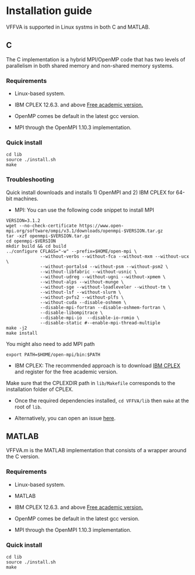 # Installation guide

VFFVA is supported in Linux systms in both C and MATLAB.

## C

The C implementation is a hybrid MPI/OpenMP code that has two levels of parallelism in both shared memory
and non-shared memory systems.

### Requirements
+ Linux-based system.

+ IBM CPLEX 12.6.3. and above [Free academic version.](http://www-03.ibm.com/software/products/fr/ibmilogcpleoptistud)

+ OpenMP comes be default in the latest gcc version.

+ MPI through the OpenMPI 1.10.3 implementation.

### Quick install

```
cd lib
source ./install.sh
make
```
### Troubleshooting
Quick install downloads and installs 1) OpenMPI and 2) IBM CPLEX for 64-bit machines.

+ MPI: You can use the following code snippet to install MPI
```
VERSION=3.1.2
wget --no-check-certificate https://www.open-mpi.org/software/ompi/v3.1/downloads/openmpi-$VERSION.tar.gz
tar -xzf openmpi-$VERSION.tar.gz
cd openmpi-$VERSION
mkdir build && cd build
../configure CFLAGS="-w" --prefix=$HOME/open-mpi \
             --without-verbs --without-fca --without-mxm --without-ucx \
             --without-portals4 --without-psm --without-psm2 \
             --without-libfabric --without-usnic \
             --without-udreg --without-ugni --without-xpmem \
             --without-alps --without-munge \
             --without-sge --without-loadleveler --without-tm \
             --without-lsf --without-slurm \
             --without-pvfs2 --without-plfs \
             --without-cuda --disable-oshmem \
             --disable-mpi-fortran --disable-oshmem-fortran \
             --disable-libompitrace \
             --disable-mpi-io  --disable-io-romio \
             --disable-static #--enable-mpi-thread-multiple
make -j2
make install
```
You might also need to add MPI path

```
export PATH=$HOME/open-mpi/bin:$PATH
```
+ IBM CPLEX: The recommended approach is to download [IBM CPLEX](http://www-03.ibm.com/software/products/fr/ibmilogcpleoptistud) and register for the free academic version.

Make sure that the CPLEXDIR path in `lib/Makefile` corresponds to the installation folder of CPLEX.

+ Once the required dependencies installed, `cd VFFVA/lib` then `make` at the root of `lib`.

+ Alternatively, you can open an issue [here](https://github.com/marouenbg/VFFVA/issues).

## MATLAB

VFFVA.m is the MATLAB implementation that consists of a wrapper around the C version.

### Requirements
+ Linux-based system.

+ MATLAB

+ IBM CPLEX 12.6.3. and above [Free academic version.](http://www-03.ibm.com/software/products/fr/ibmilogcpleoptistud)

+ OpenMP comes be default in the latest gcc version.

+ MPI through the OpenMPI 1.10.3 implementation.

### Quick install

```
cd lib
source ./install.sh
make
```

